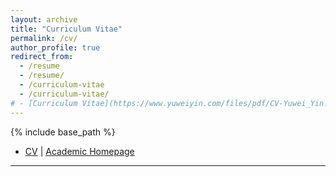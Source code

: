 ```yaml
---
layout: archive
title: "Curriculum Vitae"
permalink: /cv/
author_profile: true
redirect_from:
  - /resume
  - /resume/
  - /curriculum-vitae
  - /curriculum-vitae/
# - [Curriculum Vitae](https://www.yuweiyin.com/files/pdf/CV-Yuwei_Yin.pdf) \| [Academic Homepage](https://www.yuweiyin.com/)
---
```


{% include base_path %}

<script src="https://polyfill.io/v3/polyfill.min.js?features=es6"></script>
<script id="MathJax-script" async src="https://cdn.jsdelivr.net/npm/mathjax@3/es5/tex-mml-chtml.js"></script>
<script>
MathJax = {
  tex: {
    inlineMath: [['$', '$']],
    processEscapes: true
  }
};
</script>

<!-- "*What's past is prologue.*" -- William Shakespeare -->

<!-- {% include base_path %} -->

- [CV](https://www.yuweiyin.com/files/pdf/CV-Yuwei_Yin.pdf) \| [Academic Homepage](https://www.yuweiyin.com/)

---
